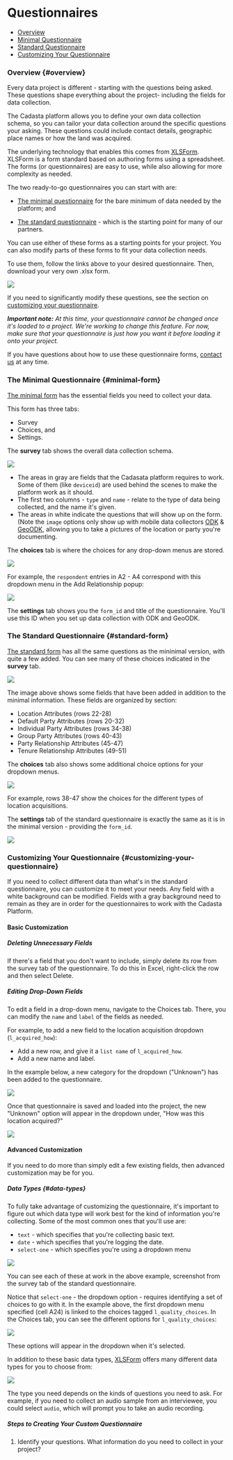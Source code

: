 # Questionnaires

* [Overview](#overview)
* [Minimal Questionnaire](#minimal-form)
* [Standard Questionnaire](#standard-form)
* [Customizing Your Questionnaire](#customizing-your-questionnaire)

### Overview {#overview}

Every data project is different - starting with the questions being asked. These questions shape everything about the project- including the fields for data collection.

The Cadasta platform allows you to define your own data collection schema, so you can tailor your data collection around the specific questions your asking. These questions could include contact details, geographic place names or how the land was acquired.

The underlying technology that enables this comes from [XLSForm](http://xlsform.com). XLSForm is a form standard based on authoring forms using a spreadsheet. The forms \(or questionnaires\) are easy to use, while also allowing for more complexity as needed.

The two ready-to-go questionnaires you can start with are:

* [The minimal questionnaire](https://docs.google.com/spreadsheets/d/1gB7lcz4Dr6aqdW_Oesuum2pbI8lzs6EYTLpVZGQMhcQ/edit#gid=2006567796) for the bare minimum of data needed by the platform; and

* [The standard questionnaire](https://docs.google.com/spreadsheets/d/1QsqMTLlPH5KVbBcgnh6MHWkIR0pIFchVzkqBSoL92fA/edit#gid=2006567796) - which is the starting point for many of our partners.

You can use either of these forms as a starting points for your project. You can also modify parts of these forms to fit your data collection needs. 

To use them, follow the links above to your desired questionnaire. Then, download your very own .xlsx form.

![](/assets/download-as-xlsx.png)

If you need to significantly modify these questions, see the section on [customizing your questionnaire](#customizing-your-questionnaire). 

_**Important note:** At this time, your questionnaire cannot be changed once it's loaded to a project. We're working to change this feature. For now, make sure that your questionnaire is just how you want it before loading it onto your project._

If you have questions about how to use these questionnaire forms, [contact us](cadasta.org/contact/) at any time.

### The Minimal Questionnaire {#minimal-form}

[The minimal form](https://docs.google.com/spreadsheets/d/1gB7lcz4Dr6aqdW_Oesuum2pbI8lzs6EYTLpVZGQMhcQ/edit#gid=2006567796) has the essential fields you need to collect your data.

This form has three tabs:

* Survey
* Choices, and
* Settings.

The **survey** tab shows the overall data collection schema.

![](/assets/minimal-survey.png)

* The areas in gray are fields that the Cadasata platform requires to work. Some of them \(like `deviceid`\) are used behind the scenes to make the platform work as it should. 
* The first two columns - `type` and `name` - relate to the type of data being collected, and the name it's given.
* The areas in white indicate the questions that will show up on the form. \(Note the `image` options only show up with mobile data collectors [ODK](odkcollect.md) & [GeoODK](06-geoodkcollect.md), allowing you to take a pictures of the location or party you're documenting.

The **choices** tab is where the choices for any drop-down menus are stored.

![](/assets/minimal-choices.png)

For example, the `respondent` entries in A2 - A4 correspond with this dropdown menu in the Add Relationship popup:

![](/assets/relationship-dropdown.png)

The **settings** tab shows you the `form_id` and title of the questionnaire. You'll use this ID when you set up data collection with ODK and GeoODK.

### The Standard Questionnaire {#standard-form}

[The standard form](https://docs.google.com/spreadsheets/d/1QsqMTLlPH5KVbBcgnh6MHWkIR0pIFchVzkqBSoL92fA/edit#gid=2006567796) has all the same questions as the mininimal version, with quite a few added. You can see many of these choices indicated in the **survey** tab.

![](/assets/standard-survey.png)

The image above shows some fields that have been added in addition to the minimal information. These fields are organized by section:

* Location Attributes \(rows 22-28\)
* Default Party Attributes \(rows 20-32\)
* Individual Party Attributes \(rows 34-38\)
* Group Party Attributes \(rows 40-43\)
* Party Relationship Attributes \(45-47\)
* Tenure Relationship Attributes \(49-51\)

The **choices** tab also shows some additional choice options for your dropdown menus.

![](/assets/standard-choices-more.png)

For example, rows 38-47 show the choices for the different types of location acquisitions.

The **settings** tab of the standard questionnaire is exactly the same as it is in the minimal version - providing the `form_id`.

![](/assets/standard-settings.png)

### Customizing Your Questionnaire {#customizing-your-questionnaire}

If you need to collect different data than what's in the standard questionnaire, you can customize it to meet your needs. Any field with a white background can be modified. Fields with a gray background need to remain as they are in order for the questionnaires to work with the Cadasta Platform.

#### Basic Customization

##### Deleting Unnecessary Fields

If there's a field that you don't want to include, simply delete its row from the survey tab of the questionnaire. To do this in Excel, right-click the row and then select Delete.

##### Editing Drop-Down Fields

To edit a field in a drop-down menu, navigate to the Choices tab. There, you can modify the `name` and `label` of the fields as needed.

For example, to add a new field to the location acquisition dropdown \(`l_acquired_how`\):

* Add a new row, and give it a `list name` of `l_acquired_how`.
* Add a new name and label.

In the example below, a new category for the dropdown \("Unknown"\) has been added to the questionnaire.

![](/assets/land-acquision-new-row.png)

Once that questionnaire is saved and loaded into the project, the new "Unknown" option will appear in the dropdown under, "How was this location acquired?"

![](/assets/standard-new-field.png)

#### Advanced Customization

If you need to do more than simply edit a few existing fields, then advanced customization may be for you.

##### Data Types {#data-types}

To fully take advantage of customizing the questionnaire, it's important to figure out which data type will work best for the kind of information you're collecting. Some of the most common ones that you'll use are:

* `text` - which specifies that you're collecting basic text.
* `date` - which specifies that you're logging the date.
* `select-one` - which specifies you're using a dropdown menu

![](/assets/standard-survey-example.png)

You can see each of these at work in the above example, screenshot from the survey tab of the standard questionnaire.

Notice that `select-one` - the dropdown option - requires identifying a set of choices to go with it. In the example above, the first dropdown menu specified \(cell A24\) is linked to the choices tagged `l_quality_choices`. In the Choices tab, you can see the different options for `l_quality_choices`:

![](/assets/standard-choices-example.png)

These options will appear in the dropdown when it's selected.

In addition to these basic data types, [XLSForm](http://xlsform.org/#question-types) offers many different data types for you to choose from:

![](/assets/xls-form-question-types.png)

The type you need depends on the kinds of questions you need to ask. For example, if you need to collect an audio sample from an interviewee, you could select `audio`, which will prompt you to take an audio recording.

##### Steps to Creating Your Custom Questionnaire

1. Identify your questions. What information do you need to collect in your project? 